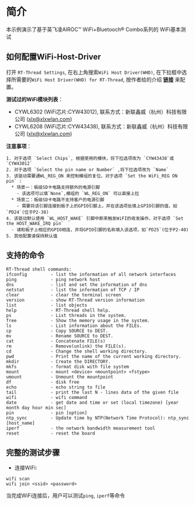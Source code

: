 # 简介

本示例演示了基于英飞凌AIROC™ WiFi+Bluetooch® Combo系列的 WiFi基本测试

## 如何配置WiFi-Host-Driver
打开 `RT-Thread Settings`, 在右上角搜索`WiFi Host Driver(WHD)`, 在下拉框中选择所需要的`WiFi Host Driver(WHD) for RT-Thread`, 按作者给的介绍 __**[链接](https://github.com/Evlers/rt-thread_wifi-host-driver/blob/master/README_CN.md)**__ 来配置。

__测试过的WiFi模块列表__：
- CYWL6302 (WiFi芯片:CYW43012), 联系方式：新联鑫威（杭州）科技有限公司 (xlx@xlxwlan.com)
- CYWL6208 (WiFi芯片:CYW43438), 联系方式：新联鑫威（杭州）科技有限公司 (xlx@xlxwlan.com)

__注意事项__：

    1. 对于选项 `Select Chips`, 根据使用的模块，将下拉选项改为 `CYW43438`或 `CYW43012`
    2. 对于选项 `Select the pin name or Number` ,将下拉选项改为 `Name`
    3. 该驱动需要通WL_REG_ON 来控制模组的复位，对于选项 `Set the WiFi_REG ON pin` :
      * 场景一：板级SD卡电路支持额外的电源引脚
        - 该选项可以填`None`,模组的 `WL_REG_ON` 可以直接上拉
      * 场景二：板级SD卡电路不支持客户的电源引脚
        - 需要将该引脚连接到板子上的GPIO引脚上，并在该选项处填上GPIO引脚的值，如`PD24`(位于P2-38)
    4. 该驱动默认使用 `WL_HOST_WAKE` 引脚中断来触发WiFI的收发操作，对于选项 `Set the HOST_WAKE_IRQ pin`
      - 请和板子上相应的GPIO相连，并将GPIO引脚的名称填入该选项，如`PD25`(位于P2-40)
    5. 其他配置请保持默认值




## 支持的命令
```shell
RT-Thread shell commands:
ifconfig         - list the information of all network interfaces
ping             - ping network host
dns              - list and set the information of dns
netstat          - list the information of TCP / IP
clear            - clear the terminal screen
version          - show RT-Thread version information
list             - list objects
help             - RT-Thread shell help.
ps               - List threads in the system.
free             - Show the memory usage in the system.
ls               - List information about the FILEs.
cp               - Copy SOURCE to DEST.
mv               - Rename SOURCE to DEST.
cat              - Concatenate FILE(s)
rm               - Remove(unlink) the FILE(s).
cd               - Change the shell working directory.
pwd              - Print the name of the current working directory.
mkdir            - Create the DIRECTORY.
mkfs             - format disk with file system
mount            - mount <device> <mountpoint> <fstype>
umount           - Unmount the mountpoint
df               - disk free
echo             - echo string to file
tail             - print the last N - lines data of the given file
wifi             - wifi command
date             - get date and time or set (local timezone) [year month day hour min sec]
pin              - pin [option]
ntp_sync         - Update time by NTP(Network Time Protocol): ntp_sync [host_name]
iperf            - the network bandwidth measurement tool
reset            - reset the board
```

## 完整的测试步骤
- 连接WiFi:
```shell
wifi scan
wifi join <ssid> <password>
```
当完成WiFi连接后，用户可以测试`ping`, `iperf`等命令